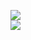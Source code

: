 [![](https://img.shields.io/badge/Made%20With-Github%20Spray-lightgrey.svg?style=for-the-badge&logo=github)](https://github.com/Annihil/github-spray#1524)  
[![](https://i.imgur.com/2DrTn0Z.gif)](https://github.com/Annihil/github-spray)